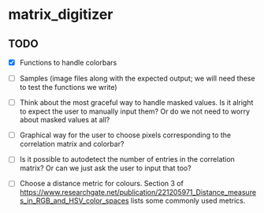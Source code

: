# matrix_digitizer

## TODO
- [x] Functions to handle colorbars

- [ ] Samples (image files along with the expected output; we will need these to test the functions we write)

- [ ] Think about the most graceful way to handle masked values. Is it alright to expect the user to manually input them? Or do we not need to worry about masked values at all?

- [ ] Graphical way for the user to choose pixels corresponding to the correlation matrix and colorbar?

- [ ] Is it possible to autodetect the number of entries in the correlation matrix? Or can we just ask the user to input that too?

- [ ] Choose a distance metric for colours. Section 3 of <https://www.researchgate.net/publication/221205971_Distance_measures_in_RGB_and_HSV_color_spaces> lists some commonly used metrics.
